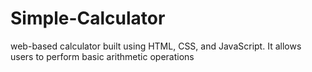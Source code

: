 # Simple-Calculator
web-based calculator built using HTML, CSS, and JavaScript. 
It allows users to perform basic arithmetic operations

